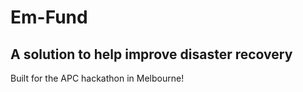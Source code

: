 # Em-Fund

## A solution to help improve disaster recovery

Built for the APC hackathon in Melbourne!
